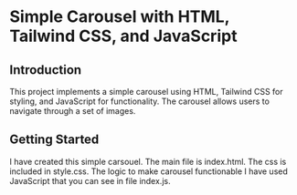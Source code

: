 # Simple Carousel with HTML, Tailwind CSS, and JavaScript

## Introduction

This project implements a simple carousel using HTML, Tailwind CSS for styling, and JavaScript for functionality. The carousel allows users to navigate through a set of images.

## Getting Started

I have created this simple carsouel.
The main file is index.html. The css is included in style.css.
The logic to make carousel functionable I have used JavaScript that you can see in file index.js.

